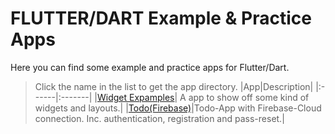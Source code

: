 # FLUTTER/DART Example & Practice Apps #

Here you can find some example and practice apps for Flutter/Dart.

>Click the name in the list to get the app directory.
>|App|Description|
>|:------|:-------|
>|[Widget Expamples](https://github.com/sera619/Practice_Apps/tree/main/widget_examples)| A app to show off some kind of widgets and layouts.|
>|[Todo(Firebase)](https://github.com/sera619/Practice_Apps/tree/main/todo_firebase)|Todo-App with Firebase-Cloud connection. Inc. authentication, registration and pass-reset.|
